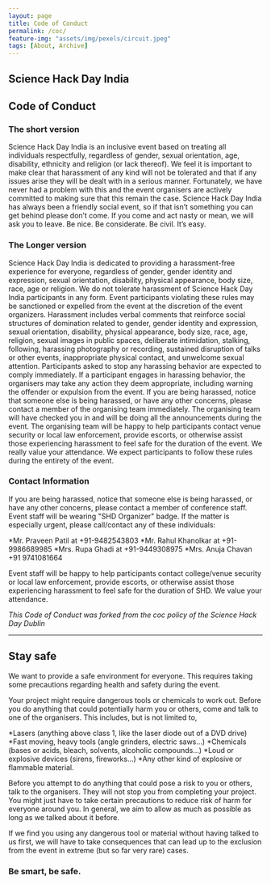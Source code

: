 ```yaml
---
layout: page
title: Code of Conduct
permalink: /coc/
feature-img: "assets/img/pexels/circuit.jpeg"
tags: [About, Archive]
---
```

<h2>Science Hack Day India</h2>
<h2>Code of Conduct</h2>
<h3>The short version</h3>
<p>Science Hack Day India is an inclusive event based on treating all individuals respectfully, regardless of gender, sexual orientation, age, disability, ethnicity and religion (or lack thereof). We feel it is important to make clear that harassment of any kind will not be tolerated and that if any issues arise they will be dealt with in a serious manner. Fortunately, we have never had a problem with this and the event organisers are actively committed to making sure  that this remain the case. Science Hack Day India has always been a friendly social event, so if that isn’t something you can get behind please don’t come. If you come and act nasty or mean, we will ask you to leave. Be nice. Be considerate. Be civil. It’s easy.</p>
<h3>The Longer version</h3>
<p>Science Hack Day India is dedicated to providing a harassment-free experience for everyone, regardless of gender, gender identity and expression, sexual orientation, disability, physical appearance, body size, race, age or religion. We do not tolerate harassment of Science Hack Day India participants in any form. Event participants violating these rules may be sanctioned or expelled from the event at the discretion of the event organizers. Harassment includes verbal comments that reinforce social structures of domination related to gender, gender identity and expression, sexual orientation, disability, physical appearance, body size, race, age, religion, sexual images in public spaces, deliberate intimidation, stalking, following, harassing photography or recording, sustained disruption of talks or other events, inappropriate physical contact, and unwelcome sexual attention. Participants asked to stop any harassing behavior are expected to comply immediately. If a participant engages in harassing behavior, the organisers may take any action they deem appropriate, including warning the offender or expulsion from the event. If you are being harassed, notice that someone else is being harassed, or have any other concerns, please contact a member of the organising team immediately. The organising team will have checked you in and will be doing all the announcements during the event. The organising team will be happy to help participants contact venue security or local law enforcement, provide escorts, or otherwise assist those experiencing harassment to feel safe for the duration of the event. We really value your attendance. We expect participants to follow these rules during the entirety of the event.</p>

<h3>Contact Information</h3>
<p>If you are being harassed, notice that someone else is being harassed, or have any other concerns, please contact a member of conference staff. Event staff will be wearing "SHD Organizer" badge.
If the matter is especially urgent, please call/contact any of these individuals:</p>
      
   *Mr. Praveen Patil at       +91-9482543803
   *Mr. Rahul Khanolkar at     +91-9986689985
   *Mrs. Rupa Ghadi at         +91-9449308975
   *Mrs. Anuja Chavan          +91 9741081664
     
<p>Event staff will be happy to help participants contact college/venue security or local law enforcement, provide escorts, or otherwise assist those experiencing harassment to feel safe for the duration of SHD. We value your attendance.</p>
      
  *This Code of Conduct was forked from the coc policy of the  Science Hack Day Dublin*
<p> <hr> </p>   

<h2>Stay safe</h2>
We want to provide a safe environment for everyone. This requires taking some precautions regarding health and safety during the event.

Your project might require dangerous tools or chemicals to work out. Before you do anything that could potentially harm you or others, come and talk to one of the organisers. This includes, but is not limited to,

  *Lasers (anything above class 1, like the laser diode out of a DVD drive)
  *Fast moving, heavy tools (angle grinders, electric saws…)
  *Chemicals (bases or acids, bleach, solvents, alcoholic compounds…)
  *Loud or explosive devices (sirens, fireworks…)
  *Any other kind of explosive or flammable material.

Before you attempt to do anything that could pose a risk to you or others, talk to the organisers. They will not stop you from completing your project. You might just have to take certain precautions to reduce risk of harm for everyone around you. In general, we aim to allow as much as possible as long as we talked about it before.

If we find you using any dangerous tool or material without having talked to us first, we will have to take consequences that can lead up to the exclusion from the event in extreme (but so far very rare) cases.

<h3>Be smart, be safe.</h3>
